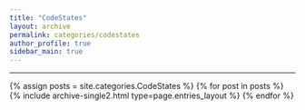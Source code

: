 ```yaml
---
title: "CodeStates"
layout: archive
permalink: categories/codestates
author_profile: true
sidebar_main: true
---
```


<!-- 공백이 포함되어 있는 카테고리 이름의 경우 site.categories['a b c'] 이런식으로! -->

---

{% assign posts = site.categories.CodeStates %}
{% for post in posts %} {% include archive-single2.html type=page.entries_layout %} {% endfor %}
